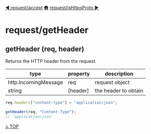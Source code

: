 [◀︎ request/accept](../request/accept.md)
[🛖](../index.md)
[request/isHttpsProto ▶](../request/isHttpsProto.md)

# request/getHeader

## getHeader (req, header)

Returns the HTTP header from the request.

| type                 | property  | description          |
| -------------------- | --------- | -------------------- |
| http.IncomingMessage | req       | request object       |
| string               | \[header] | the header to obtain |

```js
req.headers["content-type"] = "application/json";

getHeader(req, "Content-Type");
// 'application/json'
```

[🔝 TOP](#top)
